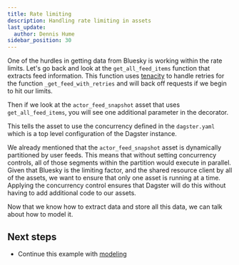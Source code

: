 ```yaml
---
title: Rate limiting
description: Handling rate limiting in assets
last_update:
  author: Dennis Hume
sidebar_position: 30
---
```


One of the hurdles in getting data from Bluesky is working within the rate limits. Let's go back and look at the `get_all_feed_items` function that extracts feed information. This function uses [tenacity](https://tenacity.readthedocs.io/en/latest/) to handle retries for the function `_get_feed_with_retries` and will back off requests if we begin to hit our limits.

<CodeExample
  path="docs_projects/project_atproto_dashboard/project_atproto_dashboard/defs/ingestion/utils/atproto.py"
  language="python"
  startAfter="start_all_feed_items"
  endBefore="end_all_feed_items"
/>

Then if we look at the `actor_feed_snapshot` asset that uses `get_all_feed_items`, you will see one additional parameter in the decorator.

<CodeExample
  path="docs_projects/project_atproto_dashboard/project_atproto_dashboard/defs/ingestion/definitions.py"
  language="python"
  startAfter="start_concurrency"
  endBefore="end_concurrency"
/>

This tells the asset to use the concurrency defined in the `dagster.yaml` which is a top level configuration of the Dagster instance.

<CodeExample
  path="docs_projects/project_atproto_dashboard/dagster.yaml"
  language="yaml"
  startAfter="start_concurrency"
  endBefore="end_concurrency"
/>

We already mentioned that the `actor_feed_snapshot` asset is dynamically partitioned by user feeds. This means that without setting concurrency controls, all of those segments within the partition would execute in parallel. Given that Bluesky is the limiting factor, and the shared resource client by all of the assets, we want to ensure that only one asset is running at a time. Applying the concurrency control ensures that Dagster will do this without having to add additional code to our assets.

Now that we know how to extract data and store all this data, we can talk about how to model it.

## Next steps

- Continue this example with [modeling](/examples/bluesky/modeling)
